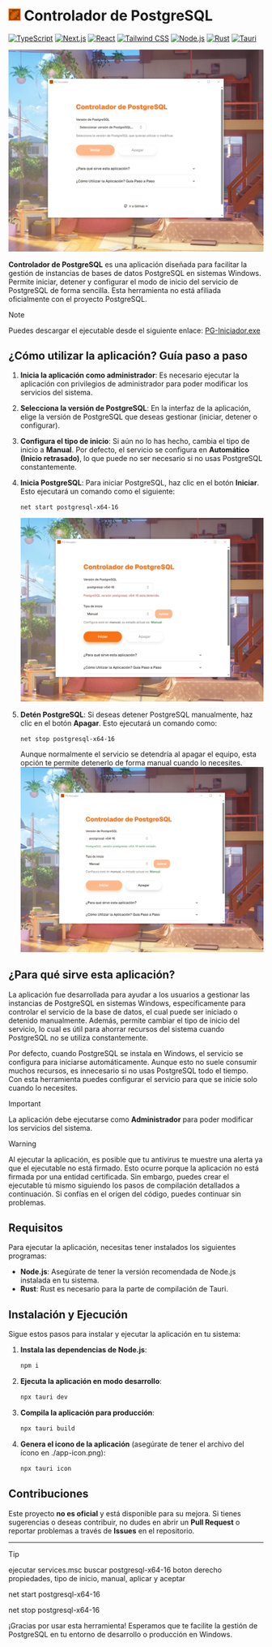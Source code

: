 # <img src="https://github.com/MrSCR98/PG-Iniciador/blob/main/src-tauri/icons/32x32.png?raw=true" alt="Logo" height="24"> Controlador de PostgreSQL

[![TypeScript](https://img.shields.io/badge/TypeScript-3178C6?style=for-the-badge&logo=typescript&logoColor=white&labelColor=101010)]() [![Next.js](https://img.shields.io/badge/Next.js-000000?style=for-the-badge&logo=next.js&logoColor=white&labelColor=101010)]() [![React](https://img.shields.io/badge/React-61DAFB?style=for-the-badge&logo=react&logoColor=white&labelColor=101010)]() [![Tailwind CSS](https://img.shields.io/badge/Tailwind_CSS-06B6D4?style=for-the-badge&logo=tailwind-css&logoColor=white&labelColor=101010)]() [![Node.js](https://img.shields.io/badge/Node.js-5FA04E?style=for-the-badge&logo=node.js&logoColor=white&labelColor=101010)]() [![Rust](https://img.shields.io/badge/Rust-DEA584?style=for-the-badge&logo=rust&logoColor=white&labelColor=101010)]() [![Tauri](https://img.shields.io/badge/Tauri-ffc131?style=for-the-badge&logo=tauri&logoColor=white&labelColor=101010)]() 


<!-- 
[![Tauri](https://img.shields.io/badge/Tauri-24C8D8?style=for-the-badge&logo=tauri&logoColor=white&labelColor=101010)]()
[![Tauri](https://img.shields.io/badge/Tauri-ffc131?style=for-the-badge&logo=tauri&logoColor=white&labelColor=101010)]() 
<img src="https://github.com/MrSCR98/PG-Iniciador/blob/main/src-tauri/icons/32x32.png?raw=true" alt="Logo" height="28">[![Logo](https://img.shields.io/badge/PG_Iniciador-f7f7f7?style=for-the-badge&labelColor=101010)]()
-->

![App Screenshot](README/1.webp)

**Controlador de PostgreSQL** es una aplicación diseñada para facilitar la gestión de instancias de bases de datos PostgreSQL en sistemas Windows. Permite iniciar, detener y configurar el modo de inicio del servicio de PostgreSQL de forma sencilla. Esta herramienta no está afiliada oficialmente con el proyecto PostgreSQL.

> [!NOTE]
> Puedes descargar el ejecutable desde el siguiente enlace: [PG-Iniciador.exe](https://github.com/MrSCR98/PG-Iniciador/releases/download/Ejecutable/PG-Iniciador.exe)

## ¿Cómo utilizar la aplicación? Guía paso a paso

1. **Inicia la aplicación como administrador**: Es necesario ejecutar la aplicación con privilegios de administrador para poder modificar los servicios del sistema.
2. **Selecciona la versión de PostgreSQL**: En la interfaz de la aplicación, elige la versión de PostgreSQL que deseas gestionar (iniciar, detener o configurar).

3. **Configura el tipo de inicio**: Si aún no lo has hecho, cambia el tipo de inicio a **Manual**. Por defecto, el servicio se configura en **Automático (Inicio retrasado)**, lo que puede no ser necesario si no usas PostgreSQL constantemente.

4. **Inicia PostgreSQL**: Para iniciar PostgreSQL, haz clic en el botón **Iniciar**. Esto ejecutará un comando como el siguiente:

   ```
   net start postgresql-x64-16
   ```

   ![Ejemplo de inicio](README/2.webp)

5. **Detén PostgreSQL**: Si deseas detener PostgreSQL manualmente, haz clic en el botón **Apagar**. Esto ejecutará un comando como:
   ```
   net stop postgresql-x64-16
   ```
   Aunque normalmente el servicio se detendría al apagar el equipo, esta opción te permite detenerlo de forma manual cuando lo necesites.
   ![Ejemplo de apagado](README/3.webp)

## ¿Para qué sirve esta aplicación?

La aplicación fue desarrollada para ayudar a los usuarios a gestionar las instancias de PostgreSQL en sistemas Windows, específicamente para controlar el servicio de la base de datos, el cual puede ser iniciado o detenido manualmente. Además, permite cambiar el tipo de inicio del servicio, lo cual es útil para ahorrar recursos del sistema cuando PostgreSQL no se utiliza constantemente.

Por defecto, cuando PostgreSQL se instala en Windows, el servicio se configura para iniciarse automáticamente. Aunque esto no suele consumir muchos recursos, es innecesario si no usas PostgreSQL todo el tiempo. Con esta herramienta puedes configurar el servicio para que se inicie solo cuando lo necesites.

> [!IMPORTANT]  
> La aplicación debe ejecutarse como **Administrador** para poder modificar los servicios del sistema.

> [!WARNING]  
> Al ejecutar la aplicación, es posible que tu antivirus te muestre una alerta ya que el ejecutable no está firmado. Esto ocurre porque la aplicación no está firmada por una entidad certificada. Sin embargo, puedes crear el ejecutable tú mismo siguiendo los pasos de compilación detallados a continuación. Si confías en el origen del código, puedes continuar sin problemas.

## Requisitos

Para ejecutar la aplicación, necesitas tener instalados los siguientes programas:

- **Node.js**: Asegúrate de tener la versión recomendada de Node.js instalada en tu sistema.
- **Rust**: Rust es necesario para la parte de compilación de Tauri.

## Instalación y Ejecución

Sigue estos pasos para instalar y ejecutar la aplicación en tu sistema:

1. **Instala las dependencias de Node.js**:

   ```bash
   npm i
   ```

2. **Ejecuta la aplicación en modo desarrollo**:

   ```bash
   npx tauri dev
   ```

3. **Compila la aplicación para producción**:

   ```bash
   npx tauri build
   ```

4. **Genera el icono de la aplicación** (asegúrate de tener el archivo del ícono en ./app-icon.png):

   ```bash
   npx tauri icon
   ```

## Contribuciones

Este proyecto **no es oficial** y está disponible para su mejora. Si tienes sugerencias o deseas contribuir, no dudes en abrir un **Pull Request** o reportar problemas a través de **Issues** en el repositorio.

---

> [!TIP]
> ejecutar services.msc buscar postgresql-x64-16 boton derecho propiedades, tipo de inicio, manual, aplicar y aceptar
>
> net start postgresql-x64-16
> 
> net stop postgresql-x64-16

¡Gracias por usar esta herramienta! Esperamos que te facilite la gestión de PostgreSQL en tu entorno de desarrollo o producción en Windows.
